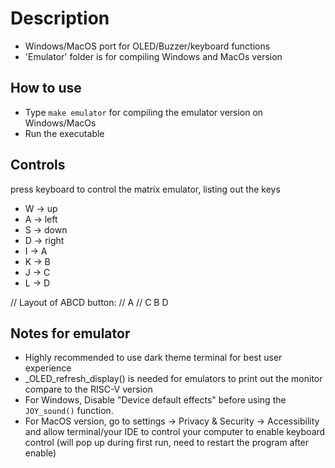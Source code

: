 # Description

* Windows/MacOS port for OLED/Buzzer/keyboard functions
* 'Emulator' folder is for compiling Windows and MacOs version

## How to use

* Type `make emulator` for compiling the emulator version on Windows/MacOs
* Run the executable

## Controls

press keyboard to control the matrix emulator, listing out the keys

* W -> up
* A -> left
* S -> down
* D -> right
* I -> A
* K -> B
* J -> C
* L -> D

// Layout of ABCD button:
//      A
//  C   B   D

## Notes for emulator

* Highly recommended to use dark theme terminal for best user experience
* _OLED_refresh_display() is needed for emulators to print out the monitor compare to the RISC-V version
* For Windows, Disable "Device default effects" before using the `JOY_sound()` function.
* For MacOS version, go to settings -> Privacy & Security -> Accessibility and allow terminal/your IDE to control your computer to enable keyboard control (will pop up during first run, need to restart the program after enable)
